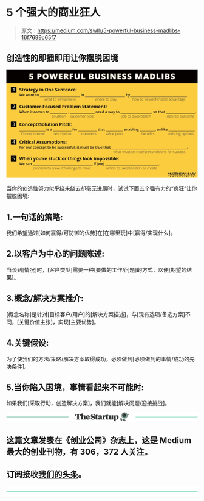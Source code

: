 # 5 个强大的商业狂人

> 原文：<https://medium.com/swlh/5-powerful-business-madlibs-16f7699c65f7>

## 创造性的即插即用让你摆脱困境

![](img/92df930544eb0131712c3bb5eb839840.png)

当你的创造性努力似乎绕来绕去却毫无进展时，试试下面五个强有力的“疯狂”让你摆脱困境:

## 1.一句话的策略:

我们希望通过[如何赢得/可防御的优势]在[在哪里玩]中[赢得/实现什么]。

## 2.以客户为中心的问题陈述:

当谈到[情况]时，[客户类型]需要一种[要做的工作/问题]的方式，以便[期望的结果]。

## 3.概念/解决方案推介:

[概念名称]是针对[目标客户/用户]的[解决方案描述]，与[现有选项/备选方案]不同，[关键价值主张]，实现[主要优势]。

## 4.关键假设:

为了使我们的方法/策略/解决方案取得成功，必须做到[必须做到的事情/成功的先决条件]。

## 5.当你陷入困境，事情看起来不可能时:

如果我们[采取行动，创造解决方案]，我们就能[解决问题/迎接挑战]。

[![](img/308a8d84fb9b2fab43d66c117fcc4bb4.png)](https://medium.com/swlh)

## 这篇文章发表在《创业公司》杂志上，这是 Medium 最大的创业刊物，有 306，372 人关注。

## 订阅接收[我们的头条](http://growthsupply.com/the-startup-newsletter/)。

[![](img/b0164736ea17a63403e660de5dedf91a.png)](https://medium.com/swlh)